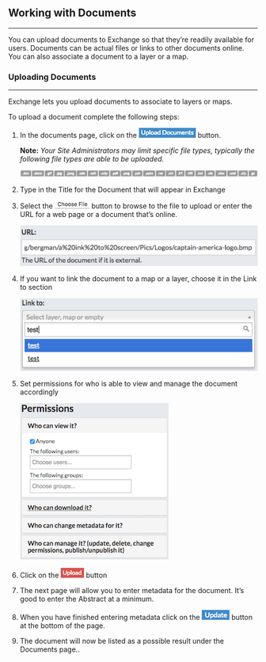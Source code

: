 ## Working with Documents
---
You can upload documents to Exchange so that they’re readily available for users. Documents can be actual files or links to other documents online. You can also associate a document to a layer or a map.

### Uploading Documents
---
Exchange lets you upload documents to associate to layers or maps.

To upload a document complete the following steps:

1. In the documents page, click on the ![upload-documents-button](img/documents/upload-documents-button.png) button.

    __Note:__ _Your Site Administrators may limit specific file types, typically the following file types are able to be uploaded._

    ![file-types](img/documents/file-types.png)


2. Type in the Title for the Document that will appear in Exchange

3. Select the ![choose-file](img/documents/choose-file.png) button to browse to the file to upload or enter the URL for a web page or a document that’s online.

    ![url-upload](img/documents/url-upload.png)

4. If you want to link the document to a map or a layer, choose it in the Link to section

    ![link-to](img/documents/link-to.png)

5. Set permissions for who is able to view and manage the document accordingly

    ![document-permissions](img/documents/document-permissions.png)

6. Click on the ![upload](img/documents/upload.png) button

7. The next page will allow you to enter metadata for the document. It’s good to enter the Abstract at a minimum.

8. When you have finished entering metadata click on the ![update](img/documents/update.png) button at the bottom of the page.

9. The document will now be listed as a possible result under the Documents page..
